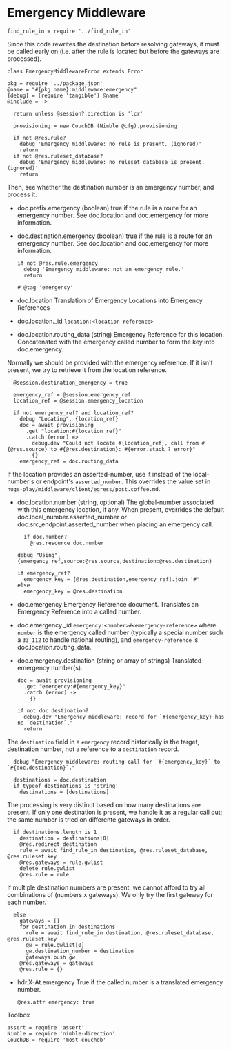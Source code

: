 Emergency Middleware
====================

    find_rule_in = require '../find_rule_in'

Since this code rewrites the destination before resolving gateways, it must be called early on (i.e. after the rule is located but before the gateways are processed).

    class EmergencyMiddlewareError extends Error

    pkg = require '../package.json'
    @name = "#{pkg.name}:middleware:emergency"
    {debug} = (require 'tangible') @name
    @include = ->

      return unless @session?.direction is 'lcr'

      provisioning = new CouchDB (Nimble @cfg).provisioning

      if not @res.rule?
        debug 'Emergency middleware: no rule is present. (ignored)'
        return
      if not @res.ruleset_database?
        debug 'Emergency middleware: no ruleset_database is present. (ignored)'
        return

Then, see whether the destination number is an emergency number, and process it.

* doc.prefix.emergency (boolean) true if the rule is a route for an emergency number. See doc.location and doc.emergency for more information.
* doc.destination.emergency (boolean) true if the rule is a route for an emergency number. See doc.location and doc.emergency for more information.

      if not @res.rule.emergency
        debug 'Emergency middleware: not an emergency rule.'
        return

      # @tag 'emergency'

* doc.location Translation of Emergency Locations into Emergency References
* doc.location._id `location:<location-reference>`
* doc.location.routing_data (string) Emergency Reference for this location. Concatenated with the emergency called number to form the key into doc.emergency.

Normally we should be provided with the emergency reference.
If it isn't present, we try to retrieve it from the location reference.

      @session.destination_emergency = true

      emergency_ref = @session.emergency_ref
      location_ref = @session.emergency_location

      if not emergency_ref? and location_ref?
        debug "Locating", {location_ref}
        doc = await provisioning
          .get "location:#{location_ref}"
          .catch (error) =>
            debug.dev "Could not locate #{location_ref}, call from #{@res.source} to #{@res.destination}: #{error.stack ? error}"
            {}
        emergency_ref = doc.routing_data

If the location provides an asserted-number, use it instead of the local-number's or endpoint's `asserted_number`.
This overrides the value set in `huge-play/middleware/client/egress/post.coffee.md`.
* doc.location.number (string, optional) The global-number associated with this emergency location, if any. When present, overrides the default doc.local_number.asserted_number or doc.src_endpoint.asserted_number when placing an emergency call.

        if doc.number?
          @res.resource doc.number

      debug "Using", {emergency_ref,source:@res.source,destination:@res.destination}

      if emergency_ref?
        emergency_key = [@res.destination,emergency_ref].join '#'
      else
        emergency_key = @res.destination

* doc.emergency Emergency Reference document. Translates an Emergency Reference into a called number.
* doc.emergency._id `emergency:<number>#<emergency-reference>` where `number` is the emergency called number (typically a special number such a `33_112` to handle national routing), and `emergency-reference` is doc.location.routing_data.
* doc.emergency.destination (string or array of strings) Translated emergency number(s).

      doc = await provisioning
        .get "emergency:#{emergency_key}"
        .catch (error) ->
          {}

      if not doc.destination?
        debug.dev "Emergency middleware: record for `#{emergency_key} has no `destination`."
        return

The `destination` field in a `emergency` record historically is the target, destination number, not a reference to a `destination` record.

      debug "Emergency middleware: routing call for `#{emergency_key}` to `#{doc.destination}`."

      destinations = doc.destination
      if typeof destinations is 'string'
        destinations = [destinations]

The processing is very distinct based on how many destinations are present.
If only one destination is present, we handle it as a regular call out; the same number is tried on differente gateways in order.

      if destinations.length is 1
        destination = destinations[0]
        @res.redirect destination
        rule = await find_rule_in destination, @res.ruleset_database, @res.ruleset.key
        @res.gateways = rule.gwlist
        delete rule.gwlist
        @res.rule = rule

If multiple destination numbers are present, we cannot afford to try all combinations of (numbers x gateways). We only try the first gateway for each number.

      else
        gateways = []
        for destination in destinations
          rule = await find_rule_in destination, @res.ruleset_database, @res.ruleset.key
          gw = rule.gwlist[0]
          gw.destination_number = destination
          gateways.push gw
        @res.gateways = gateways
        @res.rule = {}

* hdr.X-At.emergency True if the called number is a translated emergency number.

      @res.attr emergency: true

Toolbox

    assert = require 'assert'
    Nimble = require 'nimble-direction'
    CouchDB = require 'most-couchdb'
